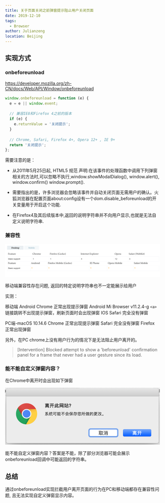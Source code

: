 ```yaml
---
title: 关于页面关闭之前弹窗提示阻止用户关闭页面
date: 2019-12-10
tags: 
  - Browser
author: Julianzeng
location: Beijing  
---
```



## 实现方式

### onbeforeunload
https://developer.mozilla.org/zh-CN/docs/Web/API/Window/onbeforeunload
```js
window.onbeforeunload = function (e) {
  e = e || window.event;

  // 兼容IE8和Firefox 4之前的版本
  if (e) {
    e.returnValue = '关闭提示';
  }

  // Chrome, Safari, Firefox 4+, Opera 12+ , IE 9+
  return '关闭提示';
};
```

需要注意的是：

* 从2011年5月25日起,  HTML5 规范 声明:在该事件的处理函数中调用下列弹窗相关的方法时,可以忽略不执行,window.showModalDialog(), window.alert(), window.confirm() window.prompt().

* 需要指出的是，许多浏览器会忽略该事件并自动关闭页面无需用户的确认。火狐浏览器在配置页面about:config设有一个dom.disable_beforeunload的开关变量用于开启这个功能.

* 在Firefox4及其后续版本中,返回的说明字符串并不向用户显示,也就是无法自定义说明字符串.

### 兼容性


![onbeforeunload_comp](../images/onbeforeunload_comp.png)

移动端兼容性存在问题, 返回的特定说明字符串也不一定能展示给用户

实测：

移动端
Android Chrome 正常出现提示弹窗
Android Mi Browser v11.2.4-g `<a>`链接跳转不出现提示弹窗，刷新页面时会出现弹窗
IOS Safari 完全没有弹窗

PC端-macOS 10.14.6
Chrome 正常出现提示弹窗
Safari 完全没有弹窗
Firefox 正常出现弹窗

另外，在PC chrome上没有用户行为的情况下是无法阻止用户离开的。
>[Intervention] Blocked attempt to show a 'beforeunload' confirmation panel for a frame that never had a user gesture since its load.

### 能不能自定义弹窗内容？

在Chrome中离开时会出现如下弹窗

![onbeforeunload_confirm](../images/onbeforeunload_confirm.png)

能不能自定义弹窗内容？答案是不能，除了部分浏览器可能会展示onbeforeunload回调中可能返回的字符串。

## 总结

通过onbeforeunload实现拦截用户离开页面的行为在PC和移动端都存在兼容性问题, 且无法实现自定义弹窗显示内容。
